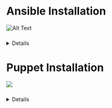 # Ansible  Installation
![Alt Text](https://media.giphy.com/media/vFKqnCdLPNOKc/giphy.gif)
###
<details>

*This is the configuration ofthe first ansible node, which is going to become the Master Node and used to propogate accross the network.*

###
## Prerequisistes 
> Must have sudo priveleges
> Must have access to main ansible Node/Master Node
> It is important that the user is using the username for the SSH they wil be using for the ansible deployment

## Setup
1. Setup user account for ansible
2. Create Password unique to the ansible user account
###
> [!Important]
> Make sure to change the <code style="color: red">***USER_NAME***</code> to the desired username.
> Make sure to change the <code style="color: red">***USER_NAME***</code> to the desired.
> This username and password is recommended to be unique to the ansible user.
###
> [!Warning]
> Having the default user/root account as the ansible account with the same password is not recommended and can lead to security issues.
> Do not leave root as the main usage account
> Try not to re-use passwords
###
```ruby
ssh-keygen -t rsa USER_NAME
ssh-copy-id -i my_id.pub root@remote
```
This will create an SSH key for the server that you will be connecting to, next you will need to make an account to execute Least Privelege
###
```ruby
adduser USER_NAME
passwd USER_NAME
usermod -aG sudo USER_NAME
```
###
If there is a firewall make sure to add ssh into the rules
  - If using ufw
    ```ruby
    ufw allow ssh
    ufw enable
    ufw status
    ```
Test the connection using ssh
`USER_NAME@remote_ip_address`
Checking to make sure that your new account works and has ssh priveleges
```ruby
cat << EOF >/etc/sudoers.d/USER_NAME $USER_NAME ALL = (root) NOPASSWD:ALL EOF    chmod 0440 /etc/sudoers.d/USER_NAME
```
This configuration will perform least privelege with this account and allow for the user to no longer need to use password to access via SSH
###
And now you can begin the ansible installion section using the following link
Be sure to have wget, git clone or something
````ruby
wget https://github.com/adambeckbudovec/ansible_config/blob/5cee20ec0f5e0524c9fd8063672d7d09fdede845/ansibleInstall.sh
git clone https://github.com/adambeckbudovec/ansible_config/blob/5cee20ec0f5e0524c9fd8063672d7d09fdede845/ansibleInstall.sh

bash ansibleInstall.sh
````
YAML configuration and Confgiuration of Automated Initial server
###
![](https://media1.giphy.com/media/13CoXDiaCcCoyk/giphy.gif?cid=ecf05e47v1guwyces2xoma74yy8d4fhn74ej0mfpq59zwpee&ep=v1_gifs_search&rid=giphy.gif&ct=g)
###
Go into /etc/ansible/hosts
`cd /etc/ansible`
`nano hosts`
Change the list to reflect what you want to be done
> Here is an example of how the hosts file should look
```ruby
ungrouped:
  hosts:
    mail.example.com:
routers:
  hosts:
    router1.domain.com
webservers:
  hosts:
    foo.example.com:
    bar.example.com:
dbservers:
  hosts:
    one.example.com:
    two.example.com:
    three.example.com:
east:
  hosts:
    foo.example.com:
    one.example.com:
    two.example.com:
west:
  hosts:
    bar.example.com:
    three.example.com:
prod:
  hosts:
    foo.example.com:
    one.example.com:
    two.example.com:
test:
  hosts:
    bar.example.com:
    three.example.com:
```
# Next is the playbook
###
Accessing **playnook.yml**
`nano playbook.yml`
</details>

# Puppet Installation
![](https://media1.giphy.com/media/JIX9t2j0ZTN9S/giphy.gif?cid=ecf05e4780onlcq49g25ygnwwu18rr0rx8lotdukucxsvmog&ep=v1_gifs_search&rid=giphy.gif&ct=g)
###
<details>
  
**This is the configuration puppet server, which is going to become the Master Node and used to propogate accross the network.**
  ###
`apt-get install puppetserver`
`systemctl start puppetserver`

Setup user account for puppet
Create Password unique to the puppet user account
[!Important] Make sure to change the USER_NAME to the desired username. Make sure to change the USER_NAME to the desired. This username and password is recommended to be unique to the ansible user.

[!Warning] Having the default user/root account as the ansible account with the same password is not recommended and can lead to security issues. Do not leave root as the main usage account Try not to re-use passwords
```
ssh-keygen -t rsa USER_NAME
ssh-copy-id -i my_id.pub root@remote
This will create an SSH key for the server that you will be connecting to, next you will need to make an account to execute Least Privelege

adduser USER_NAME
passwd USER_NAME
usermod -aG sudo USER_NAME
If there is a firewall make sure to add ssh into the rules
```
If using ufw
```
ufw allow ssh
ufw enable
ufw status
Test the connection using ssh USER_NAME@remote_ip_address Checking to make sure that your new account works and has ssh priveleges

cat << EOF >/etc/sudoers.d/USER_NAME $USER_NAME ALL = (root) NOPASSWD:ALL EOF    chmod 0440 /etc/sudoers.d/USER_NAME
```
This configuration will perform least privelege with this account and allow for the user to no longer need to use password to access via SSH

And now you can begin the ansible installion section using the following link Be sure to have wget, git clone or something
  
</details>
